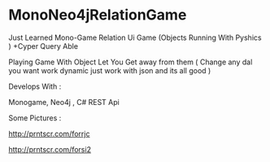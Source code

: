 # MonoNeo4jRelationGame
Just Learned Mono-Game Relation Ui Game (Objects Running With Pyshics ) +Cyper Query Able


Playing Game With Object Let You Get away from them ( Change any dal you want work dynamic just work with json and its all good )

Develops With :

Monogame, Neo4j , C# REST Api 


Some Pictures : 

http://prntscr.com/forrjc

http://prntscr.com/forsi2
